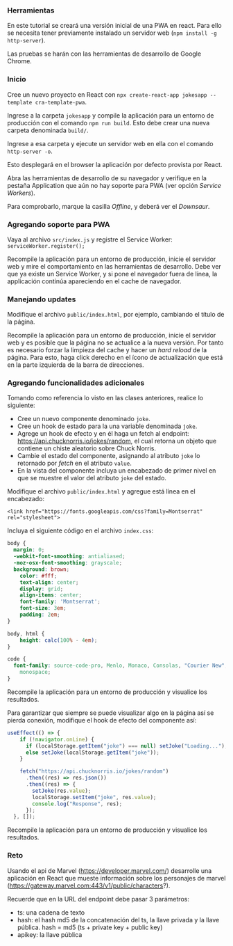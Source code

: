 ### Herramientas

En este tutorial se creará una versión inicial de una PWA en react. Para ello se necesita tener previamente instalado un servidor web (`npm install -g http-server`).

Las pruebas se harán con las herramientas de desarrollo de Google Chrome. 

### Inicio

Cree un nuevo proyecto en React con `npx create-react-app jokesapp --template cra-template-pwa`.

Ingrese a la carpeta `jokesapp` y compile la aplicación para un entorno de producción con el comando `npm run build`. Esto debe crear una nueva carpeta denominada `build/`.

Ingrese a esa carpeta y ejecute un servidor web en ella con el comando `http-server -o`.

Esto desplegará en el browser la aplicación por defecto provista por React. 

Abra las herramientas de desarrollo de su navegador y verifique en la pestaña Application que aún no hay soporte para PWA (ver opción _Service Workers_).

Para comprobarlo, marque la casilla _Offline_, y deberá ver el _Downsaur_.


### Agregando soporte para PWA

Vaya al archivo `src/index.js` y registre el Service Worker: `serviceWorker.register();` 

Recompile la aplicación para un entorno de producción, inicie el servidor web y mire el comportamiento en las herramientas de desarrollo. Debe ver que ya existe un Service Worker, y si pone el navegador fuera de línea, la applicación continúa apareciendo en el cache de navegador.

### Manejando updates

Modifique el archivo `public/index.html`, por ejemplo, cambiando el título de la página.

Recompile la aplicación para un entorno de producción, inicie el servidor web y es posible que la página no se actualice a la nueva versión. Por tanto es necesario forzar la limpieza del cache y hacer un _hard reload_ de la página. Para esto, haga click derecho en el ícono de actualización que está en la parte izquierda de la barra de direcciones. 

### Agregando funcionalidades adicionales

Tomando como referencia lo visto en las clases anteriores, realice lo siguiente:

* Cree un nuevo componente denominado `joke`.
* Cree un hook de estado para la una variable denominada `joke`. 
* Agrege un hook de efecto y en él haga un fetch al endpoint: https://api.chucknorris.io/jokes/random, el cual retorna un objeto que contiene un chiste aleatorio sobre Chuck Norris.
* Cambie el estado del componente, asignando al atributo `joke` lo retornado por _fetch_ en el atributo `value`.
* En la vista del componente incluya un encabezado de primer nivel en que se muestre el valor del atributo `joke` del estado. 

Modifique el archivo `public/index.html` y agregue está línea en el encabezado:

```
<link href="https://fonts.googleapis.com/css?family=Montserrat" rel="stylesheet">
```

Incluya el siguiente código en el archivo `index.css`:

```css
body {
  margin: 0;
  -webkit-font-smoothing: antialiased;
  -moz-osx-font-smoothing: grayscale;
  background: brown;
	color: #fff;
	text-align: center;
	display: grid;
	align-items: center;
	font-family: 'Montserrat';
	font-size: 3em;
	padding: 2em;
}

body, html {
	height: calc(100% - 4em);
}

code {
  font-family: source-code-pro, Menlo, Monaco, Consolas, "Courier New",
    monospace;
}
```
Recompile la aplicación para un entorno de producción y visualice los resultados.

Para garantizar que siempre se puede visualizar algo en la página así se pierda conexión, modifique el hook de efecto del componente así:

```javascript
useEffect(() => {
    if (!navigator.onLine) {
      if (localStorage.getItem("joke") === null) setJoke("Loading...");
      else setJoke(localStorage.getItem("joke"));
    }

    fetch("https://api.chucknorris.io/jokes/random")
      .then((res) => res.json())
      .then((res) => {
        setJoke(res.value);
        localStorage.setItem("joke", res.value);
        console.log("Response", res);
      });
  }, []);
```

Recompile la aplicación para un entorno de producción y visualice los resultados.

### Reto

Usando el api de Marvel (https://developer.marvel.com/) desarrolle una aplicación en React que mueste información sobre los personajes de marvel (https://gateway.marvel.com:443/v1/public/characters?).

Recuerde que en la URL del endpoint debe pasar 3 parámetros:

* ts: una cadena de texto
* hash: el hash md5 de la concatenación del ts, la llave privada y la llave pública. hash = md5 (ts + private key + public key)
* apikey: la llave pública
